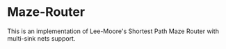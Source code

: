 # Maze-Router
This is an implementation of Lee-Moore's Shortest Path Maze Router with multi-sink nets support.
